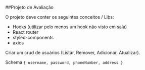 ##Projeto de Avaliação

O projeto deve conter os seguintes conceitos / Libs:
- Hooks (utilizar pelo menos um hook não visto em sala)
- React router
- styled-components
- axios

Criar um crud de usuários (Listar, Remover, Adicionar, Atualizar).

Schema 
`{
    username,
    password,
    phoneNumber,
    address
}`
